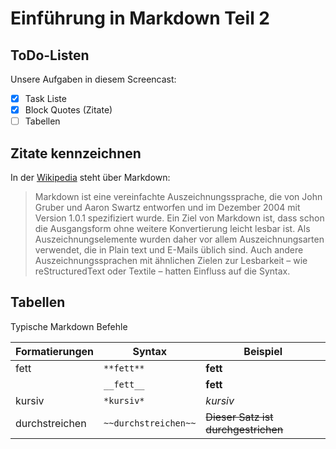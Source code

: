 # Einführung in Markdown Teil 2

## ToDo-Listen 

Unsere Aufgaben in diesem Screencast:
- [x] Task Liste
- [x] Block Quotes (Zitate)
- [ ] Tabellen

## Zitate kennzeichnen

In der [Wikipedia][1] steht über Markdown:
> Markdown ist eine vereinfachte Auszeichnungssprache, die von John Gruber und
> Aaron Swartz entworfen und im Dezember 2004 mit Version 1.0.1 spezifiziert
> wurde. Ein Ziel von Markdown ist, dass schon die Ausgangsform ohne weitere
> Konvertierung leicht lesbar ist. Als Auszeichnungselemente wurden daher vor
> allem Auszeichnungsarten verwendet, die in Plain text und E-Mails üblich sind.
> Auch andere Auszeichnungssprachen mit ähnlichen Zielen zur Lesbarkeit
> – wie reStructuredText oder Textile – hatten Einfluss auf die Syntax.

[1]: https://de.wikipedia.org/wiki/Markdown

## Tabellen

Typische Markdown Befehle

| Formatierungen | Syntax               | Beispiel                            |
| -------------- | -------------------- | ----------------------------------- |
| fett           | `**fett**`           | **fett**                            |
|                | `__fett__`           | __fett__                            |
| kursiv         | `*kursiv*`           | *kursiv*                            |
| durchstreichen | `~~durchstreichen~~` | ~~Dieser Satz ist durchgestrichen~~ |





